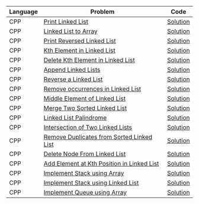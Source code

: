 | Language | Problem                                                                                                                        | Code                                                                                                                    |
| -------- | ------------------------------------------------------------------------------------------------------------------------------ | ----------------------------------------------------------------------------------------------------------------------- |
| CPP      | [Print Linked List](https://workat.tech/problem-solving/practice/print-linked-list)                                            | [Solution](https://github.com/ulascan54/coding-challenge/blob/main/workattech/print-linked-list.cpp)                    |
| CPP      | [Linked List to Array](https://workat.tech/problem-solving/practice/linked-list-to-array)                                      | [Solution](https://github.com/ulascan54/coding-challenge/blob/main/workattech/linked-list-to-array.cpp)                 |
| CPP      | [Print Reversed Linked List](https://workat.tech/problem-solving/practice/print-reversed-linked-list)                          | [Solution](https://github.com/ulascan54/coding-challenge/blob/main/workattech/print-reversed-linked-list.cpp)           |
| CPP      | [Kth Element in Linked List](https://workat.tech/problem-solving/practice/kth-element-linked-list)                             | [Solution](https://github.com/ulascan54/coding-challenge/blob/main/workattech/kth-element-linked-list.cpp)              |
| CPP      | [Delete Kth Element in Linked List](https://workat.tech/problem-solving/practice/delete-kth-element-linked-list)               | [Solution](https://github.com/ulascan54/coding-challenge/blob/main/workattech/delete-kth-element-linked-list.cpp)       |
| CPP      | [Append Linked Lists](https://workat.tech/problem-solving/practice/append-linked-lists)                                        | [Solution](https://github.com/ulascan54/coding-challenge/blob/main/workattech/append-linked-lists.cpp)                  |
| CPP      | [Reverse a Linked List](https://workat.tech/problem-solving/practice/reverse-linked-list)                                      | [Solution](https://github.com/ulascan54/coding-challenge/blob/main/workattech/reverse-linked-list.cpp)                  |
| CPP      | [Remove occurrences in Linked List](https://workat.tech/problem-solving/practice/remove-occurences-linked-list)                | [Solution](https://github.com/ulascan54/coding-challenge/blob/main/workattech/remove-occurences-linked-list.cpp)        |
| CPP      | [Middle Element of Linked List](https://workat.tech/problem-solving/practice/middle-element-linked-list)                       | [Solution](https://github.com/ulascan54/coding-challenge/blob/main/workattech/middle-element-linked-list.cpp)           |
| CPP      | [Merge Two Sorted Linked List](https://workat.tech/problem-solving/practice/merge-sorted-linked-list)                          | [Solution](https://github.com/ulascan54/coding-challenge/blob/main/workattech/merge-sorted-linked-list.cpp)             |
| CPP      | [Linked List Palindrome](https://workat.tech/problem-solving/practice/linked-list-palindrome)                                  | [Solution](https://github.com/ulascan54/coding-challenge/blob/main/workattech/linked-list-palindrome.cpp)               |
| CPP      | [Intersection of Two Linked Lists](https://workat.tech/problem-solving/practice/intersection-two-linked-lists)                 | [Solution](https://github.com/ulascan54/coding-challenge/blob/main/workattech/intersection-two-linked-lists.cpp)        |
| CPP      | [Remove Duplicates from Sorted Linked List](https://workat.tech/problem-solving/practice/remove-duplicates-sorted-linked-list) | [Solution](https://github.com/ulascan54/coding-challenge/blob/main/workattech/remove-duplicates-sorted-linked-list.cpp) |
| CPP      | [Delete Node From Linked List](https://workat.tech/problem-solving/practice/delete-node-linked-list)                           | [Solution](https://github.com/ulascan54/coding-challenge/blob/main/workattech/delete-node-linked-list.cpp)              |
| CPP      | [Add Element at Kth Position in Linked List](https://workat.tech/problem-solving/practice/add-kth-element-linked-list)         | [Solution](https://github.com/ulascan54/coding-challenge/blob/main/workattech/add-kth-element-linked-list.cpp)          |
| CPP      | [Implement Stack using Array](https://workat.tech/problem-solving/practice/implement-stack-array)                              | [Solution](https://github.com/ulascan54/coding-challenge/blob/main/workattech/implement-stack-array.cpp)                |
| CPP      | [Implement Stack using Linked List](https://workat.tech/problem-solving/practice/implement-stack-linked-list)                  | [Solution](https://github.com/ulascan54/coding-challenge/blob/main/workattech/implement-stack-linked-list.cpp)          |
| CPP      | [Implement Queue using Array](https://workat.tech/problem-solving/practice/implement-queue-array)                              | [Solution](https://github.com/ulascan54/coding-challenge/blob/main/workattech/implement-queue-array.cpp)                |

